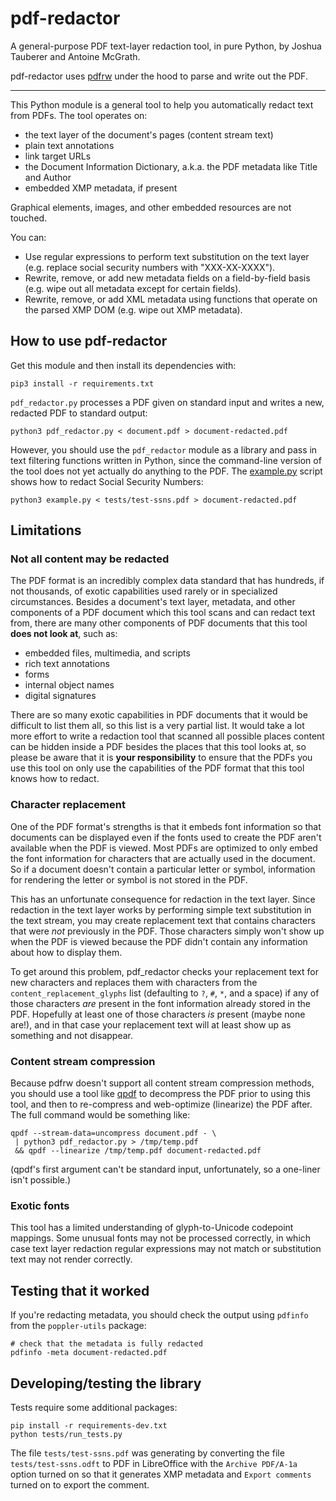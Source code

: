 pdf-redactor
============

A general-purpose PDF text-layer redaction tool, in pure Python, by Joshua Tauberer and Antoine McGrath.

pdf-redactor uses [pdfrw](https://github.com/pmaupin/pdfrw) under the hood to parse and write out the PDF.

* * *

This Python module is a general tool to help you automatically redact text from PDFs. The tool operates on:

* the text layer of the document's pages (content stream text)
* plain text annotations
* link target URLs
* the Document Information Dictionary, a.k.a. the PDF metadata like Title and Author
* embedded XMP metadata, if present

Graphical elements, images, and other embedded resources are not touched.

You can:

* Use regular expressions to perform text substitution on the text layer (e.g. replace social security numbers with "XXX-XX-XXXX").
* Rewrite, remove, or add new metadata fields on a field-by-field basis (e.g. wipe out all metadata except for certain fields).
* Rewrite, remove, or add XML metadata using functions that operate on the parsed XMP DOM (e.g. wipe out XMP metadata).

## How to use pdf-redactor

Get this module and then install its dependencies with:

	pip3 install -r requirements.txt

`pdf_redactor.py` processes a PDF given on standard input and writes a new, redacted PDF to standard output:

	python3 pdf_redactor.py < document.pdf > document-redacted.pdf

However, you should use the `pdf_redactor` module as a library and pass in text filtering functions written in Python, since the command-line version of the tool does not yet actually do anything to the PDF. The [example.py](example.py) script shows how to redact Social Security Numbers:

	python3 example.py < tests/test-ssns.pdf > document-redacted.pdf

## Limitations

### Not all content may be redacted

The PDF format is an incredibly complex data standard that has hundreds, if not thousands,
of exotic capabilities used rarely or in specialized circumstances. Besides a document's text layer, metadata, and other components of a PDF document which this tool scans and can redact text from, there are many other components of PDF documents that this tool **does not look at**, such as:

* embedded files, multimedia, and scripts
* rich text annotations
* forms
* internal object names
* digital signatures

There are so many exotic capabilities in PDF documents that it would be difficult to list them all, so this list is a very partial list. It would take a lot more effort to write a redaction tool that scanned all possible places content can be hidden inside a PDF besides the places that this tool looks at, so please be aware that it is **your responsibility** to ensure that the PDFs you use this tool on only use the capabilities of the PDF format that this tool knows how to redact.

### Character replacement

One of the PDF format's strengths is that it embeds font information so that documents can be displayed even if the fonts used to create the PDF aren't available when the PDF is viewed. Most PDFs are optimized to only embed the font information for characters that are actually used in the document. So if a document doesn't contain a particular letter or symbol, information for rendering the letter or symbol is not stored in the PDF.

This has an unfortunate consequence for redaction in the text layer. Since redaction in the text layer works by performing simple text substitution in the text stream, you may create replacement text that contains characters that were _not_ previously in the PDF. Those characters simply won't show up when the PDF is viewed because the PDF didn't contain any information about how to display them.

To get around this problem, pdf_redactor checks your replacement text for new characters and replaces them with characters from the `content_replacement_glyphs` list (defaulting to `?`, `#`, `*`, and a space) if any of those characters _are_ present in the font information already stored in the PDF. Hopefully at least one of those characters _is_ present (maybe none are!), and in that case your replacement text will at least show up as something and not disappear.

### Content stream compression

Because pdfrw doesn't support all content stream compression methods, you should use a tool like [qpdf](http://qpdf.sourceforge.net/) to decompress the PDF prior to using this tool, and then to re-compress and web-optimize (linearize) the PDF after. The full command would be something like:

	qpdf --stream-data=uncompress document.pdf - \
	 | python3 pdf_redactor.py > /tmp/temp.pdf
	 && qpdf --linearize /tmp/temp.pdf document-redacted.pdf

(qpdf's first argument can't be standard input, unfortunately, so a one-liner isn't possible.)

### Exotic fonts

This tool has a limited understanding of glyph-to-Unicode codepoint mappings. Some unusual fonts may not be processed correctly, in which case text layer redaction regular expressions may not match or substitution text may not render correctly.

## Testing that it worked

If you're redacting metadata, you should check the output using `pdfinfo` from the `poppler-utils` package:

	# check that the metadata is fully redacted
	pdfinfo -meta document-redacted.pdf

## Developing/testing the library

Tests require some additional packages:

	pip install -r requirements-dev.txt
	python tests/run_tests.py

The file `tests/test-ssns.pdf` was generating by converting the file `tests/test-ssns.odft` to PDF in LibreOffice with the `Archive PDF/A-1a` option turned on so that it generates XMP metadata and `Export comments` turned on to export the comment.